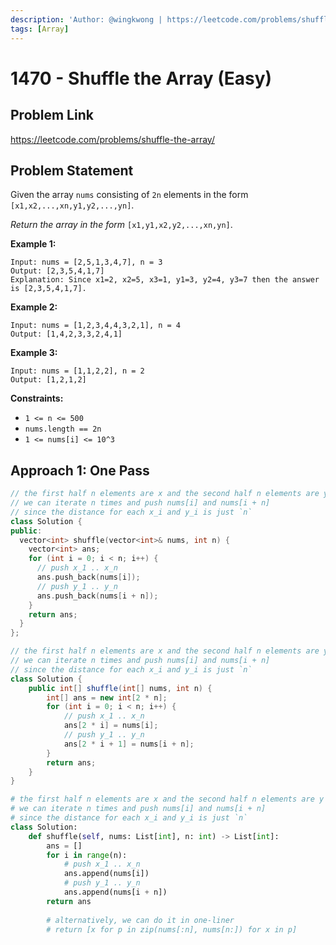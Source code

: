 ```yaml
---
description: 'Author: @wingkwong | https://leetcode.com/problems/shuffle-the-array/'
tags: [Array]
---
```


# 1470 - Shuffle the Array (Easy) 

## Problem Link

https://leetcode.com/problems/shuffle-the-array/

## Problem Statement

Given the array `nums` consisting of `2n` elements in the form `[x1,x2,...,xn,y1,y2,...,yn]`.

*Return the array in the form* `[x1,y1,x2,y2,...,xn,yn]`.

**Example 1:**

```
Input: nums = [2,5,1,3,4,7], n = 3
Output: [2,3,5,4,1,7] 
Explanation: Since x1=2, x2=5, x3=1, y1=3, y2=4, y3=7 then the answer is [2,3,5,4,1,7].
```

**Example 2:**

```
Input: nums = [1,2,3,4,4,3,2,1], n = 4
Output: [1,4,2,3,3,2,4,1]
```

**Example 3:**

```
Input: nums = [1,1,2,2], n = 2
Output: [1,2,1,2]
```

**Constraints:**

- `1 <= n <= 500`
- `nums.length == 2n`
- `1 <= nums[i] <= 10^3`

## Approach 1: One Pass

<Tabs>
<TabItem value="cpp" label="C++">
<SolutionAuthor name="@wingkwong"/>

```cpp
// the first half n elements are x and the second half n elements are y
// we can iterate n times and push nums[i] and nums[i + n]
// since the distance for each x_i and y_i is just `n`
class Solution {
public:
  vector<int> shuffle(vector<int>& nums, int n) {
    vector<int> ans;
    for (int i = 0; i < n; i++) {
      // push x_1 .. x_n
      ans.push_back(nums[i]);
      // push y_1 .. y_n
      ans.push_back(nums[i + n]);
    }
    return ans;
  }
};
```

</TabItem>

<TabItem value="java" label="Java">
<SolutionAuthor name="@wingkwong"/>

```java
// the first half n elements are x and the second half n elements are y
// we can iterate n times and push nums[i] and nums[i + n]
// since the distance for each x_i and y_i is just `n`
class Solution {
    public int[] shuffle(int[] nums, int n) {
        int[] ans = new int[2 * n];
        for (int i = 0; i < n; i++) {
            // push x_1 .. x_n
            ans[2 * i] = nums[i];
            // push y_1 .. y_n
            ans[2 * i + 1] = nums[i + n];
        }
        return ans;
    }
}
```

</TabItem>

<TabItem value="py" label="Python">
<SolutionAuthor name="@wingkwong"/>

```py
# the first half n elements are x and the second half n elements are y
# we can iterate n times and push nums[i] and nums[i + n]
# since the distance for each x_i and y_i is just `n`
class Solution:
    def shuffle(self, nums: List[int], n: int) -> List[int]:
        ans = []
        for i in range(n):
            # push x_1 .. x_n
            ans.append(nums[i])
            # push y_1 .. y_n
            ans.append(nums[i + n])
        return ans
        
        # alternatively, we can do it in one-liner
        # return [x for p in zip(nums[:n], nums[n:]) for x in p]
```

</TabItem>

</Tabs>